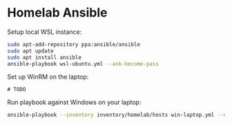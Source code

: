 # Homelab Ansible

Setup local WSL instance:

```sh
sudo apt-add-repository ppa:ansible/ansible
sudo apt update
sudo apt install ansible
ansible-playbook wsl-ubuntu.yml --ask-become-pass
```

Set up WinRM on the laptop:

```pwsh
# TODO
```

Run playbook against Windows on your laptop:

```sh
ansible-playbook --inventory inventory/homelab/hosts win-laptop.yml --extra-vars "host=laptop01 ansible_user=MyUser ansible_password=MyPass"
```
